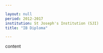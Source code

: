 ```yaml
---

layout: null 
period: 2012-2017 
institution: St Joseph's Institution (SJI)
title: "IB Diploma"

---
```


content
